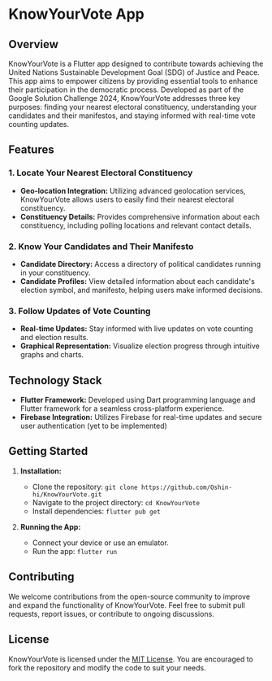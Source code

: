 # KnowYourVote App

## Overview

KnowYourVote is a Flutter app designed to contribute towards achieving the United Nations Sustainable Development Goal (SDG) of Justice and Peace. This app aims to empower citizens by providing essential tools to enhance their participation in the democratic process. Developed as part of the Google Solution Challenge 2024, KnowYourVote addresses three key purposes: finding your nearest electoral constituency, understanding your candidates and their manifestos, and staying informed with real-time vote counting updates.

## Features

### 1. Locate Your Nearest Electoral Constituency

- **Geo-location Integration:** Utilizing advanced geolocation services, KnowYourVote allows users to easily find their nearest electoral constituency.
- **Constituency Details:** Provides comprehensive information about each constituency, including polling locations and relevant contact details.

### 2. Know Your Candidates and Their Manifesto

- **Candidate Directory:** Access a directory of political candidates running in your constituency.
- **Candidate Profiles:** View detailed information about each candidate's election symbol, and manifesto, helping users make informed decisions.


### 3. Follow Updates of Vote Counting

- **Real-time Updates:** Stay informed with live updates on vote counting and election results.
- **Graphical Representation:** Visualize election progress through intuitive graphs and charts.

## Technology Stack

- **Flutter Framework:** Developed using Dart programming language and Flutter framework for a seamless cross-platform experience.
- **Firebase Integration:** Utilizes Firebase for real-time updates and secure user authentication (yet to be implemented)

## Getting Started

1. **Installation:**
   - Clone the repository: `git clone https://github.com/Oshin-hi/KnowYourVote.git`
   - Navigate to the project directory: `cd KnowYourVote`
   - Install dependencies: `flutter pub get`

2. **Running the App:**
   - Connect your device or use an emulator.
   - Run the app: `flutter run`

## Contributing

We welcome contributions from the open-source community to improve and expand the functionality of KnowYourVote. Feel free to submit pull requests, report issues, or contribute to ongoing discussions.

## License

KnowYourVote is licensed under the [MIT License](LICENSE). You are encouraged to fork the repository and modify the code to suit your needs.

